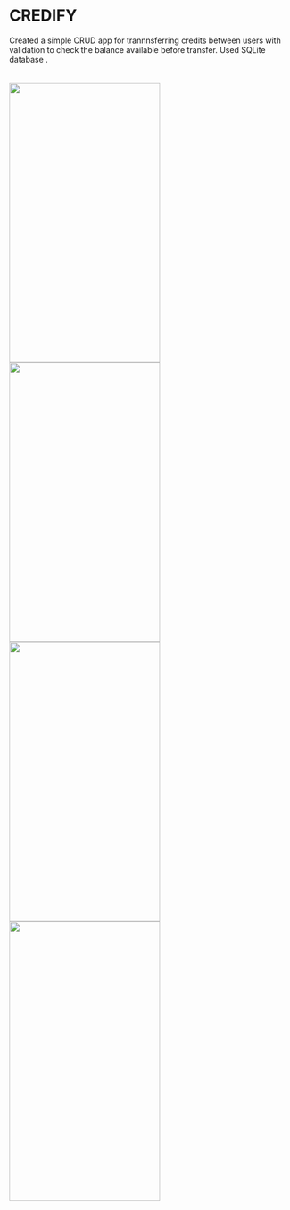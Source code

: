 # CREDIFY
Created a simple CRUD app for trannnsferring credits between users with validation to check the balance available before transfer. Used SQLite database .<br><br><br>
<img src="ss/1.png" width=270 height=500></img>
<img src="ss/2.png" width=270 height=500></img><br>
<img src="ss/3.png" width=270 height=500></img>
<img src="ss/4.png" width=270 height=500></img>
